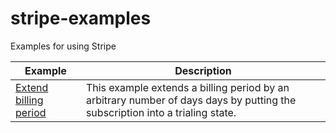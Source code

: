 # stripe-examples
Examples for using Stripe

| Example                                          | Description                                                                                                                  |
|--------------------------------------------------|------------------------------------------------------------------------------------------------------------------------------|
| [Extend billing period](./extend-billing-period) | This example extends a billing period by an arbitrary number of days days by putting the subscription into a trialing state. |
